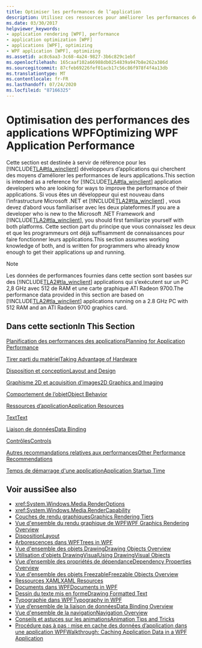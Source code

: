 ```yaml
---
title: Optimiser les performances de l’application
description: Utilisez ces ressources pour améliorer les performances des applications Windows Presentation Foundation, telles que la planification des performances et la mise à profit du matériel.
ms.date: 03/30/2017
helpviewer_keywords:
- application rendering [WPF], performance
- application optimization [WPF]
- applications [WPF], optimizing
- WPF application [WPF], optimizing
ms.assetid: ac8c6aa3-3c68-4a24-9827-3b6c829c1ebf
ms.openlocfilehash: 165caaf102a66988db0254839a947b8e262a386d
ms.sourcegitcommit: 87cfeb69226fef01acb17c56c86f978f4f4a13db
ms.translationtype: MT
ms.contentlocale: fr-FR
ms.lasthandoff: 07/24/2020
ms.locfileid: "87166325"
---
```

# <a name="optimizing-wpf-application-performance"></a><span data-ttu-id="a1746-103">Optimisation des performances des applications WPF</span><span class="sxs-lookup"><span data-stu-id="a1746-103">Optimizing WPF Application Performance</span></span>
<span data-ttu-id="a1746-104">Cette section est destinée à servir de référence pour les [!INCLUDE[TLA#tla_winclient](../../../../includes/tlasharptla-winclient-md.md)] développeurs d’applications qui cherchent des moyens d’améliorer les performances de leurs applications.</span><span class="sxs-lookup"><span data-stu-id="a1746-104">This section is intended as a reference for [!INCLUDE[TLA#tla_winclient](../../../../includes/tlasharptla-winclient-md.md)] application developers who are looking for ways to improve the performance of their applications.</span></span> <span data-ttu-id="a1746-105">Si vous êtes un développeur qui est nouveau dans l’infrastructure Microsoft .NET et [!INCLUDE[TLA2#tla_winclient](../../../../includes/tla2sharptla-winclient-md.md)] , vous devez d’abord vous familiariser avec les deux plateformes.</span><span class="sxs-lookup"><span data-stu-id="a1746-105">If you are a developer who is new to the Microsoft .NET Framework and [!INCLUDE[TLA2#tla_winclient](../../../../includes/tla2sharptla-winclient-md.md)], you should first familiarize yourself with both platforms.</span></span> <span data-ttu-id="a1746-106">Cette section part du principe que vous connaissez les deux et que les programmeurs ont déjà suffisamment de connaissances pour faire fonctionner leurs applications.</span><span class="sxs-lookup"><span data-stu-id="a1746-106">This section assumes working knowledge of both, and is written for programmers who already know enough to get their applications up and running.</span></span>  
  
> [!NOTE]
> <span data-ttu-id="a1746-107">Les données de performances fournies dans cette section sont basées sur des [!INCLUDE[TLA2#tla_winclient](../../../../includes/tla2sharptla-winclient-md.md)] applications qui s’exécutent sur un PC 2,8 GHz avec 512 de RAM et une carte graphique ATI Radeon 9700.</span><span class="sxs-lookup"><span data-stu-id="a1746-107">The performance data provided in this section are based on [!INCLUDE[TLA2#tla_winclient](../../../../includes/tla2sharptla-winclient-md.md)] applications running on a 2.8 GHz PC with 512 RAM and an ATI Radeon 9700 graphics card.</span></span>  
  
## <a name="in-this-section"></a><span data-ttu-id="a1746-108">Dans cette section</span><span class="sxs-lookup"><span data-stu-id="a1746-108">In This Section</span></span>  
 [<span data-ttu-id="a1746-109">Planification des performances des applications</span><span class="sxs-lookup"><span data-stu-id="a1746-109">Planning for Application Performance</span></span>](planning-for-application-performance.md)  
  
 [<span data-ttu-id="a1746-110">Tirer parti du matériel</span><span class="sxs-lookup"><span data-stu-id="a1746-110">Taking Advantage of Hardware</span></span>](optimizing-performance-taking-advantage-of-hardware.md)  
  
 [<span data-ttu-id="a1746-111">Disposition et conception</span><span class="sxs-lookup"><span data-stu-id="a1746-111">Layout and Design</span></span>](optimizing-performance-layout-and-design.md)  
  
 [<span data-ttu-id="a1746-112">Graphisme 2D et acquisition d’images</span><span class="sxs-lookup"><span data-stu-id="a1746-112">2D Graphics and Imaging</span></span>](optimizing-performance-2d-graphics-and-imaging.md)  
  
 [<span data-ttu-id="a1746-113">Comportement de l’objet</span><span class="sxs-lookup"><span data-stu-id="a1746-113">Object Behavior</span></span>](optimizing-performance-object-behavior.md)  
  
 [<span data-ttu-id="a1746-114">Ressources d’application</span><span class="sxs-lookup"><span data-stu-id="a1746-114">Application Resources</span></span>](optimizing-performance-application-resources.md)  
  
 [<span data-ttu-id="a1746-115">Text</span><span class="sxs-lookup"><span data-stu-id="a1746-115">Text</span></span>](optimizing-performance-text.md)  
  
 [<span data-ttu-id="a1746-116">Liaison de données</span><span class="sxs-lookup"><span data-stu-id="a1746-116">Data Binding</span></span>](optimizing-performance-data-binding.md)  
  
 [<span data-ttu-id="a1746-117">Contrôles</span><span class="sxs-lookup"><span data-stu-id="a1746-117">Controls</span></span>](optimizing-performance-controls.md)  
  
 [<span data-ttu-id="a1746-118">Autres recommandations relatives aux performances</span><span class="sxs-lookup"><span data-stu-id="a1746-118">Other Performance Recommendations</span></span>](optimizing-performance-other-recommendations.md)  
  
 [<span data-ttu-id="a1746-119">Temps de démarrage d'une application</span><span class="sxs-lookup"><span data-stu-id="a1746-119">Application Startup Time</span></span>](application-startup-time.md)  
  
## <a name="see-also"></a><span data-ttu-id="a1746-120">Voir aussi</span><span class="sxs-lookup"><span data-stu-id="a1746-120">See also</span></span>

- <xref:System.Windows.Media.RenderOptions>
- <xref:System.Windows.Media.RenderCapability>
- [<span data-ttu-id="a1746-121">Couches de rendu graphiques</span><span class="sxs-lookup"><span data-stu-id="a1746-121">Graphics Rendering Tiers</span></span>](graphics-rendering-tiers.md)
- [<span data-ttu-id="a1746-122">Vue d'ensemble du rendu graphique de WPF</span><span class="sxs-lookup"><span data-stu-id="a1746-122">WPF Graphics Rendering Overview</span></span>](../graphics-multimedia/wpf-graphics-rendering-overview.md)
- [<span data-ttu-id="a1746-123">Disposition</span><span class="sxs-lookup"><span data-stu-id="a1746-123">Layout</span></span>](layout.md)
- [<span data-ttu-id="a1746-124">Arborescences dans WPF</span><span class="sxs-lookup"><span data-stu-id="a1746-124">Trees in WPF</span></span>](trees-in-wpf.md)
- [<span data-ttu-id="a1746-125">Vue d'ensemble des objets Drawing</span><span class="sxs-lookup"><span data-stu-id="a1746-125">Drawing Objects Overview</span></span>](../graphics-multimedia/drawing-objects-overview.md)
- [<span data-ttu-id="a1746-126">Utilisation d'objets DrawingVisual</span><span class="sxs-lookup"><span data-stu-id="a1746-126">Using DrawingVisual Objects</span></span>](../graphics-multimedia/using-drawingvisual-objects.md)
- [<span data-ttu-id="a1746-127">Vue d’ensemble des propriétés de dépendance</span><span class="sxs-lookup"><span data-stu-id="a1746-127">Dependency Properties Overview</span></span>](dependency-properties-overview.md)
- [<span data-ttu-id="a1746-128">Vue d'ensemble des objets Freezable</span><span class="sxs-lookup"><span data-stu-id="a1746-128">Freezable Objects Overview</span></span>](freezable-objects-overview.md)
- [<span data-ttu-id="a1746-129">Ressources XAML</span><span class="sxs-lookup"><span data-stu-id="a1746-129">XAML Resources</span></span>](../../../desktop-wpf/fundamentals/xaml-resources-define.md)
- [<span data-ttu-id="a1746-130">Documents dans WPF</span><span class="sxs-lookup"><span data-stu-id="a1746-130">Documents in WPF</span></span>](documents-in-wpf.md)
- [<span data-ttu-id="a1746-131">Dessin du texte mis en forme</span><span class="sxs-lookup"><span data-stu-id="a1746-131">Drawing Formatted Text</span></span>](drawing-formatted-text.md)
- [<span data-ttu-id="a1746-132">Typographie dans WPF</span><span class="sxs-lookup"><span data-stu-id="a1746-132">Typography in WPF</span></span>](typography-in-wpf.md)
- [<span data-ttu-id="a1746-133">Vue d’ensemble de la liaison de données</span><span class="sxs-lookup"><span data-stu-id="a1746-133">Data Binding Overview</span></span>](../../../desktop-wpf/data/data-binding-overview.md)
- [<span data-ttu-id="a1746-134">Vue d'ensemble de la navigation</span><span class="sxs-lookup"><span data-stu-id="a1746-134">Navigation Overview</span></span>](../app-development/navigation-overview.md)
- [<span data-ttu-id="a1746-135">Conseils et astuces sur les animations</span><span class="sxs-lookup"><span data-stu-id="a1746-135">Animation Tips and Tricks</span></span>](../graphics-multimedia/animation-tips-and-tricks.md)
- [<span data-ttu-id="a1746-136">Procédure pas à pas : mise en cache des données d’application dans une application WPF</span><span class="sxs-lookup"><span data-stu-id="a1746-136">Walkthrough: Caching Application Data in a WPF Application</span></span>](walkthrough-caching-application-data-in-a-wpf-application.md)
